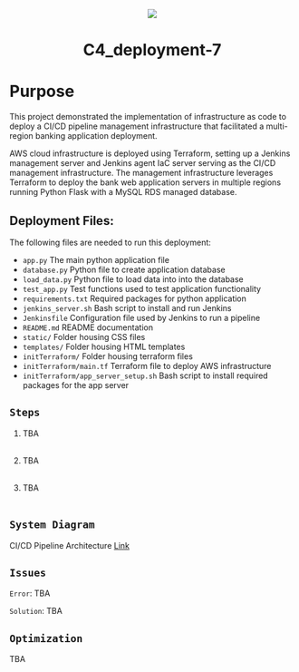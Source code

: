 <p align="center">
<img src="https://github.com/kura-labs-org/kuralabs_deployment_1/blob/main/Kuralogo.png">
</p>
<h1 align="center">C4_deployment-7<h1> 

# Purpose

This project demonstrated the implementation of infrastructure as code to deploy a CI/CD pipeline management infrastructure that facilitated a multi-region banking application deployment.

AWS cloud infrastructure is deployed using Terraform, setting up a Jenkins management server and Jenkins agent IaC server serving as the CI/CD management infrastructure. The management infrastructure leverages Terraform to deploy the bank web application servers in multiple regions running Python Flask with a MySQL RDS managed database.

## Deployment Files:

The following files are needed to run this deployment:

- `app.py` The main python application file
- `database.py` Python file to create application database
- `load_data.py` Python file to load data into into the database
- `test_app.py` Test functions used to test application functionality
- `requirements.txt` Required packages for python application
- `jenkins_server.sh` Bash script to install and run Jenkins
- `Jenkinsfile` Configuration file used by Jenkins to run a pipeline
- `README.md` README documentation
- `static/` Folder housing CSS files
- `templates/` Folder housing HTML templates
- `initTerraform/` Folder housing terraform files
- `initTerraform/main.tf` Terraform file to deploy AWS infrastructure
- `initTerraform/app_server_setup.sh` Bash script to install required packages for the app server

## `Steps`

1. TBA<br><br>

2. TBA<br><br>

3. TBA<br><br>


## `System Diagram`

CI/CD Pipeline Architecture [Link](https://github.com/kaedmond24/bank_app_deployment_6/blob/main/c4_deployment_7.png)

## `Issues`

`Error`: TBA

`Solution`: TBA


## `Optimization`

TBA<br><br>
